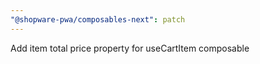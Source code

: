 ```yaml
---
"@shopware-pwa/composables-next": patch
---
```


Add item total price property for useCartItem composable
